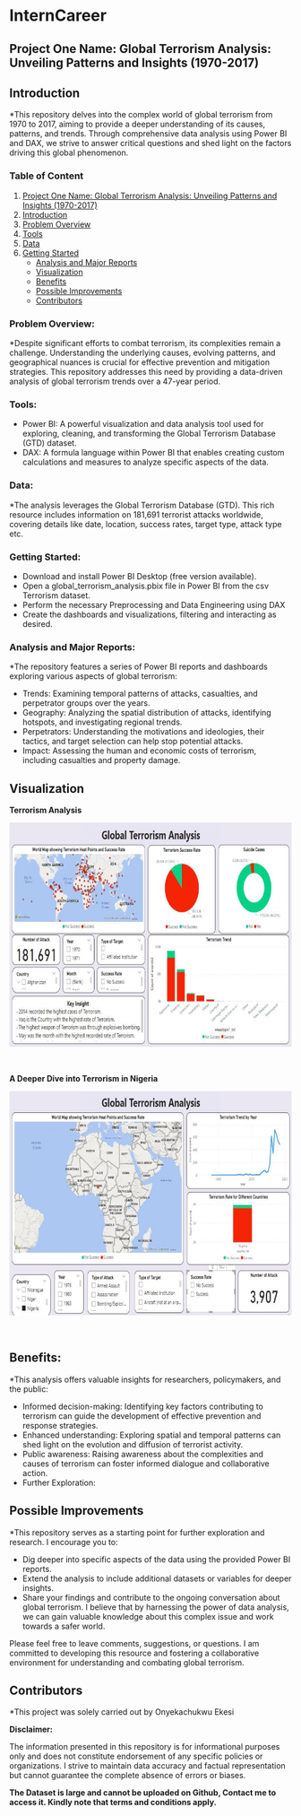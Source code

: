 # InternCareer

## Project One Name: Global Terrorism Analysis: Unveiling Patterns and Insights (1970-2017)

## Introduction

*This repository delves into the complex world of global terrorism from 1970 to 2017, aiming to provide a deeper understanding of its causes, patterns, and trends. Through comprehensive data analysis using Power BI and DAX, we strive to answer critical questions and shed light on the factors driving this global phenomenon.

### Table of Content

1. [Project One Name: Global Terrorism Analysis: Unveiling Patterns and Insights (1970-2017)](#project-one-name-:-global-terrorism-analysis-:-unveiling-patterns-and-insights-(-1970-2017))
2. [Introduction](#introduction)
3. [Problem Overview](#problem-overview)
4. [Tools](#tools)
5. [Data](#data)
6. [Getting Started](#getting-started)
   - [Analysis and Major Reports](#analysis-and-major-reports)
   - [Visualization](#visualization)
   - [Benefits](#benefits)
   - [Possible Improvements](#possible-improvements)
   - [Contributors](#contributors)

### Problem Overview:

*Despite significant efforts to combat terrorism, its complexities remain a challenge. Understanding the underlying causes, evolving patterns, and geographical nuances is crucial for effective prevention and mitigation strategies. This repository addresses this need by providing a data-driven analysis of global terrorism trends over a 47-year period.

### Tools:

* Power BI: A powerful visualization and data analysis tool used for exploring, cleaning, and transforming the Global Terrorism Database (GTD) dataset.
* DAX: A formula language within Power BI that enables creating custom calculations and measures to analyze specific aspects of the data.

### Data:

*The analysis leverages the Global Terrorism Database (GTD). This rich resource includes information on 181,691 terrorist attacks worldwide, covering details like date, location, success rates, target type, attack type etc.

### Getting Started:

* Download and install Power BI Desktop (free version available).
* Open a global_terrorism_analysis.pbix file in Power BI from the csv Terrorism dataset.
* Perform the necessary Preprocessing and Data Engineering using DAX
* Create the dashboards and visualizations, filtering and interacting as desired.

### Analysis and Major Reports:

*The repository features a series of Power BI reports and dashboards exploring various aspects of global terrorism:

* Trends: Examining temporal patterns of attacks, casualties, and perpetrator groups over the years.
* Geography: Analyzing the spatial distribution of attacks, identifying hotspots, and investigating regional trends.
* Perpetrators: Understanding the motivations and ideologies, their tactics, and target selection can help stop potential attacks.
* Impact: Assessing the human and economic costs of terrorism, including casualties and property damage.

## Visualization

**Terrorism Analysis**
<p align = 'center'> 
<img width='700' height='400' src = 'https://github.com/OnyekaEkesi/InternCareer/blob/main/terrorismVisualization/Terrorism_5.jpg?raw=true'>
</p>  <br>

**A Deeper Dive into Terrorism in Nigeria**
<p align = 'center'> 
<img width='700' height='400' src = 'https://github.com/OnyekaEkesi/InternCareer/blob/main/terrorismVisualization/Nigeria_terrorism2.jpg?raw=true'>
</p>  <br>

## Benefits:

*This analysis offers valuable insights for researchers, policymakers, and the public:

* Informed decision-making: Identifying key factors contributing to terrorism can guide the development of effective prevention and response strategies.
* Enhanced understanding: Exploring spatial and temporal patterns can shed light on the evolution and diffusion of terrorist activity.
* Public awareness: Raising awareness about the complexities and causes of terrorism can foster informed dialogue and collaborative action.
* Further Exploration:

## Possible Improvements

*This repository serves as a starting point for further exploration and research. I encourage you to:

* Dig deeper into specific aspects of the data using the provided Power BI reports.
* Extend the analysis to include additional datasets or variables for deeper insights.
* Share your findings and contribute to the ongoing conversation about global terrorism.
   I believe that by harnessing the power of data analysis, we can gain valuable knowledge about this complex issue and work towards a safer world.

Please feel free to leave comments, suggestions, or questions. I am committed to developing this resource and fostering a collaborative environment for understanding and combating global terrorism. 

## Contributors

*This project was solely carried out by Onyekachukwu Ekesi <br>

**Disclaimer:**

The information presented in this repository is for informational purposes only and does not constitute endorsement of any specific policies or organizations. I strive to maintain data accuracy and factual representation but cannot guarantee the complete absence of errors or biases.

**The Dataset is large and cannot be uploaded on Github, Contact me to access it. Kindly note that terms and conditions apply.**
